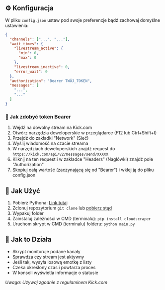 ## ⚙️ Konfiguracja

W pliku `config.json` ustaw pod swoje preferencje bądź zachowaj domyślne ustawienia:

```json
{
  "channels": ["...", "..."],
  "wait_times": {
    "livestream_active": {
      "min": 0,
      "max": 0
    },
    "livestream_inactive": 0,
    "error_wait": 0
  },
  "authorization": "Bearer TWÓJ_TOKEN",
  "messages": [
    "...",
    "..."
  ]
}
```

### 🔑 Jak zdobyć token Bearer

1. Wejdź na dowolny stream na Kick.com
2. Otwórz narzędzia deweloperskie w przeglądarce (F12 lub Ctrl+Shift+I)
3. Przejdź do zakładki "Network" (Sieć)
4. Wyślij wiadomość na czacie streama
5. W narzędziach deweloperskich znajdź request do `https://kick.com/api/v2/messages/send/XXXXX`
6. Kliknij na ten request i w zakładce "Headers" (Nagłówki) znajdź pole "Authorization"
7. Skopiuj całą wartość (zaczynającą się od "Bearer") i wklej ją do pliku config.json

## 🚀 Jak Użyć

1. Pobierz Pythona: [Link tutaj](https://www.python.org/downloads/)
2. Zclonuj repozytorium `git clone` lub [pobierz stąd](https://github.com/blazejszhxk/kick-auto-points-collector/archive/refs/heads/main.zip)
3. Wypakuj folder
5. Zainstaluj zależności w CMD (terminalu): `pip install cloudscraper`
6. Uruchom skrypt w CMD (terminalu) folderu: `python main.py`

## 📝 Jak to Działa

- Skrypt monitoruje podane kanały 
- Sprawdza czy stream jest aktywny
- Jeśli tak, wysyła losową emotkę z listy
- Czeka określony czas i powtarza proces
- W konsoli wyświetla informacje o statusie


*Uwaga: Używaj zgodnie z regulaminem Kick.com*


